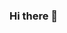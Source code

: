 ### Hi there 👋

<!--
**mefshn/mefshn** is a ✨ _special_ ✨ repository because its `README.md` (this file) appears on your GitHub profile.

👋 Merhaba! Ben Mehmet Efe, Kütahya Dumlupınar Üniversitesi'nde bilgisayar programcılığı mezunu bir yazılım geliştiriciyim. 

💡 Yeni başlamış bir yazılım geliştirici olarak, kodlama dünyasına büyük bir ilgi duyuyorum ve bu alanda kendimi geliştirmeye kararlıyım.

🚀 İşbirliği yapmaktan ve yeni projelerde yer almaktan keyif alıyorum. Önerilere ve geri bildirimlere her zaman açığım, bu yüzden lütfen iletişim kurmaktan çekinmeyin.

🌐 Kendi projelerimi ve deneyimlerimi paylaşmak için GitHub'i kullanıyorum. Burada beni takip edebilir ve projelerimi inceleyebilirsiniz.

🔗 Daha fazla bilgi için GitHub profilime göz atabilirsiniz.

[![Github Badge](https://img.shields.io/badge/-Github-000?style=quare&labelColor=000&logo=Github&logoColor=white&link=link)](link) 
[![Instagram Badge](https://img.shields.io/badge/-Instagram-C13584?style=flat-quare&labelColor=C13584&logo=instagram&logoColor=white&link=link)](https://www.instagram.com/mefshn/) 
[![LinkedIn](https://img.shields.io/badge/-Medium-757575?style=flat-quare&labelColor=757575&logo=Medium&logoColor=white&link=link)](https://www.linkedin.com/in/mehmet-efe-%C5%9Fahin-947705256/) 

-->
